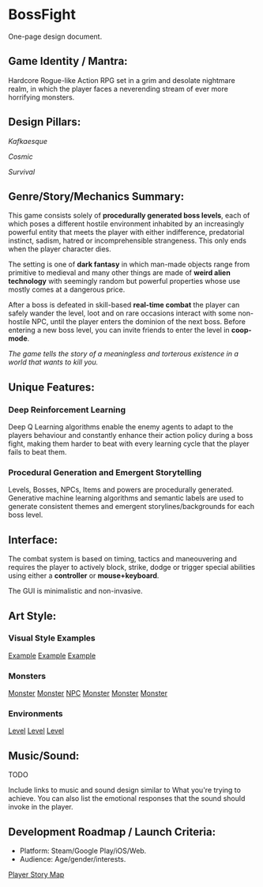 # BossFight

One-page design document.

## Game Identity / Mantra: 

Hardcore Rogue-like Action RPG set in a grim and desolate nightmare realm, in which the player faces a neverending stream of ever more horrifying monsters.

## Design Pillars:

*Kafkaesque*

*Cosmic*

*Survival*

## Genre/Story/Mechanics Summary:

This game consists solely of **procedurally generated boss levels**, each of which poses a different hostile environment inhabited by an increasingly powerful entity that meets the player with either indifference, predatorial instinct, sadism, hatred or incomprehensible strangeness. This only ends when the player character dies.

The setting is one of **dark fantasy** in which man-made objects range from primitive to medieval and many other things are made of **weird alien technology** with seemingly random but powerful properties whose use mostly comes at a dangerous price.

After a boss is defeated in skill-based  **real-time combat** the player can safely wander the level, loot and on rare occasions interact with some non-hostile NPC, until the player enters the dominion of the next boss. Before entering a new boss level, you can invite friends to enter the level in **coop-mode**.

*The game tells the story of a meaningless and torterous existence in a world that wants to kill you.*

## Unique Features:

### Deep Reinforcement Learning
Deep Q Learning algorithms enable the enemy agents to adapt to the players behaviour and constantly enhance their action policy during a boss fight, making them harder to beat with every learning cycle that the player fails to beat them.

### Procedural Generation and Emergent Storytelling
Levels, Bosses, NPCs, Items and powers are procedurally generated. Generative machine learning algorithms and semantic labels are used to generate consistent themes and emergent storylines/backgrounds for each boss level.

## Interface: 

The combat system is based on timing, tactics and maneouvering and requires the player to actively block, strike, dodge or trigger special abilities using either a **controller** or **mouse+keyboard**.

The GUI is minimalistic and non-invasive.

## Art Style: 

### Visual Style Examples

[Example](https://cdn.mos.cms.futurecdn.net/a14a71ff088dfc64ff9fd2d87720778e.png)
[Example](https://78.media.tumblr.com/0be2d20ebe6f62871aea68ebd279646e/tumblr_nzo2b2ZnVp1u2uscho1_500.gif)
[Example](https://f4.bcbits.com/img/a2167539703_16.jpg)

### Monsters

[Monster](https://i.pinimg.com/originals/65/77/e2/6577e2885eebec7e4a4c4fe43f269cb7.jpg)
[Monster](https://i.pinimg.com/originals/94/5b/5a/945b5aed907d3cb5bdaf388e7cb7a9d5.jpg)
[NPC](https://cdn.shopify.com/s/files/1/0225/4035/products/04_e9ffd24f-b947-484b-b386-a28a10b19978.jpg?v=1452162704)
[Monster](https://i.pinimg.com/originals/03/2b/2a/032b2a4439d2d5f1f5e052b08013d8d7.jpg)
[Monster](http://s3.gatheringmagic.com/uploads/2017/08/02/ML_27.jpg)
[Monster](http://bloody-disgusting.com/wp-content/uploads/2014/07/HPL_1.png)

### Environments

[Level](https://i.pinimg.com/originals/c8/9f/d2/c89fd2b75b749d65fea5c0f07eb8fc52.jpg)
[Level](https://pre00.deviantart.net/edd1/th/pre/f/2017/067/c/3/desolation_by_julian_faylona-db1lz7v.jpg)
[Level](https://pre00.deviantart.net/411e/th/pre/i/2018/038/3/2/petrified_forest_by_shahabalizadeh-dc2gkvq.png)

## Music/Sound: 

TODO

Include links to music and sound design similar to What you're trying to achieve. You can also list the emotional responses that the sound should invoke in the player.

## Development Roadmap / Launch Criteria: 

- Platform: Steam/Google Play/iOS/Web.
- Audience: Age/gender/interests.

[Player Story Map](https://app.wisemapping.com/c/maps/747726/public)
